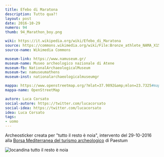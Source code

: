 ```yaml
---
title: Efebo di Maratona
description: Tutto qua?!
layout: post
date: 2016-10-29
numero: 94
thumb: 94_Marathon_boy.png

wiki: https://it.wikipedia.org/wiki/Efebo_di_Maratona
source: https://commons.wikimedia.org/wiki/File:Bronze_athlete_NAMA_X15118_Athens_Greece.jpg
source-name: Wikimedia Commons

museum-link: https://www.namuseum.gr/
museum-name: Museo archeologico nazionale di Atene
museum-fb: NationalArchaeologicalMuseum
museum-tw: namuseumathens
museum-inst: nationalarchaeologicalmuseumgr

mappa: https://www.openstreetmap.org/?mlat=37.9892&amp;mlon=23.7325#map=17/37.98937/23.73281
mappa-name: OpenStreetMap

autore: Luca Corsato
social-autore: https://twitter.com/lucacorsato
social-idea: https://twitter.com/lucacorsato
idea: Luca Corsato
tags:
- uomo
---
```


Archeosticker creata per "tutto il resto è noia", intervento del 29-10-2016 alla [Borsa Mediterranea del turismo archeologico](http://www.borsaturismoarcheologico.it/sabato-29-ottobre-2016/) di Paestum

![locandina tutto il resto è noia](/assets/img/varie/tuttoilrestoènoia.png)
